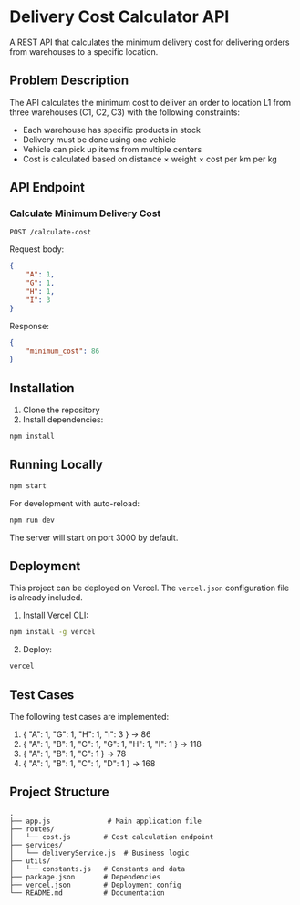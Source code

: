# Delivery Cost Calculator API

A REST API that calculates the minimum delivery cost for delivering orders from warehouses to a specific location.

## Problem Description

The API calculates the minimum cost to deliver an order to location L1 from three warehouses (C1, C2, C3) with the following constraints:

- Each warehouse has specific products in stock
- Delivery must be done using one vehicle
- Vehicle can pick up items from multiple centers
- Cost is calculated based on distance × weight × cost per km per kg

## API Endpoint

### Calculate Minimum Delivery Cost

```
POST /calculate-cost
```

Request body:
```json
{
    "A": 1,
    "G": 1,
    "H": 1,
    "I": 3
}
```

Response:
```json
{
    "minimum_cost": 86
}
```

## Installation

1. Clone the repository
2. Install dependencies:
```bash
npm install
```

## Running Locally

```bash
npm start
```

For development with auto-reload:
```bash
npm run dev
```

The server will start on port 3000 by default.

## Deployment

This project can be deployed on Vercel. The `vercel.json` configuration file is already included.

1. Install Vercel CLI:
```bash
npm install -g vercel
```

2. Deploy:
```bash
vercel
```

## Test Cases

The following test cases are implemented:

1. { "A": 1, "G": 1, "H": 1, "I": 3 } → 86
2. { "A": 1, "B": 1, "C": 1, "G": 1, "H": 1, "I": 1 } → 118
3. { "A": 1, "B": 1, "C": 1 } → 78
4. { "A": 1, "B": 1, "C": 1, "D": 1 } → 168

## Project Structure

```
.
├── app.js              # Main application file
├── routes/
│   └── cost.js        # Cost calculation endpoint
├── services/
│   └── deliveryService.js  # Business logic
├── utils/
│   └── constants.js   # Constants and data
├── package.json       # Dependencies
├── vercel.json        # Deployment config
└── README.md          # Documentation
``` 
